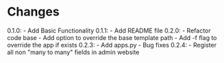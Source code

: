 # Changes

0.1.0:
    - Add Basic Functionality
0.1.1:
    - Add README file
0.2.0:
    - Refactor code base
    - Add option to override the base template path
    - Add -f flag to override the app if exists
0.2.3:
    - Add apps.py
    - Bug fixes
0.2.4:
    - Register all non "many to many" fields in admin website
